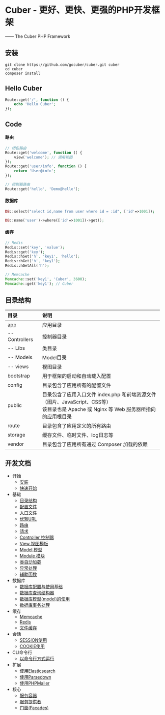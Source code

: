 # Cuber - 更好、更快、更强的PHP开发框架
—— The Cuber PHP Framework


## 安装

```
git clone https://github.com/gocuber/cuber.git cuber
cd cuber
composer install
```


## Hello Cuber

```php
Route::get('/', function () {
    echo 'Hello Cuber';
});
```


## Code

#### 路由

```php
// 闭包路由
Route::get('welcome', function () {
    view('welcome'); // 调用视图
});
Route::get('user/info', function () {
    return 'User@info';
});

// 控制器路由
Route::get('hello', 'Demo@hello');
```

#### 数据库

```php
DB::select("select id,name from user where id = :id", ['id'=>1001]);

DB::name('user')->where(['id'=>1001])->get();
```

#### 缓存

```php
// Redis
Redis::set('key', 'value');
Redis::get('key');
Redis::hSet('h', 'key1', 'hello');
Redis::hGet('h', 'key1');
Redis::hGetAll('h');

// Memcache
Memcache::set('key1', 'Cuber', 3600);
Memcache::get('key1'); // Cuber
```


## 目录结构

目录|说明
:--------|:--------
app|应用目录
-- Controllers|控制器目录
-- Libs|类目录
-- Models|Model目录
-- views|视图目录
bootstrap|用于框架的启动和自动载入配置
config|目录包含了应用所有的配置文件
public|目录包含了应用入口文件 index.php 和前端资源文件（图片、JavaScript、CSS等）<br>该目录也是 Apache 或 Nginx 等 Web 服务器所指向的应用根目录
route|目录包含了应用定义的所有路由
storage|缓存文件、临时文件、log日志等
vendor|目录包含了应用所有通过 Composer 加载的依赖


## 开发文档

- 开始
    - [安装](https://github.com/gocuber/docs/blob/master/docs/install.md)
    - [快速开始](https://github.com/gocuber/docs/blob/master/docs/quickstart.md)
- 基础
    - [目录结构](https://github.com/gocuber/docs/blob/master/docs/directory.md)
    - [配置文件](https://github.com/gocuber/docs/blob/master/docs/config.md)
    - [入口文件](https://github.com/gocuber/docs/blob/master/docs/entrance.md)
    - [优雅URL](https://github.com/gocuber/docs/blob/master/docs/rewrite.md)
    - [路由](https://github.com/gocuber/docs/blob/master/docs/route.md)
    - [请求](https://github.com/gocuber/docs/blob/master/docs/request.md)
    - [Controller 控制器](https://github.com/gocuber/docs/blob/master/docs/controller.md)
    - [View 视图模板](https://github.com/gocuber/docs/blob/master/docs/view.md)
    - [Model 模型](https://github.com/gocuber/docs/blob/master/docs/model.md)
    - [Module 模块](https://github.com/gocuber/docs/blob/master/docs/module.md)
    - [类自动加载](https://github.com/gocuber/docs/blob/master/docs/autoload.md)
    - [异常处理](https://github.com/gocuber/docs/blob/master/docs/exception.md)
    - [辅助函数](https://github.com/gocuber/docs/blob/master/docs/helper.md)
- 数据库
    - [数据库配置与使用基础](https://github.com/gocuber/docs/blob/master/docs/dbbase.md)
    - [数据库查询结构器](https://github.com/gocuber/docs/blob/master/docs/dbquery.md)
    - [数据库模型(model)的使用](https://github.com/gocuber/docs/blob/master/docs/dbmodel.md)
    - [数据库事务处理](https://github.com/gocuber/docs/blob/master/docs/dbtransaction.md)
- 缓存
    - [Memcache](https://github.com/gocuber/docs/blob/master/docs/memcache.md)
    - [Redis](https://github.com/gocuber/docs/blob/master/docs/redis.md)
    - [文件缓存](https://github.com/gocuber/docs/blob/master/docs/filecache.md)
- 会话
    - [SESSION使用](https://github.com/gocuber/docs/blob/master/docs/session.md)
    - [COOKIE使用](https://github.com/gocuber/docs/blob/master/docs/cookie.md)
- CLI命令行
    - [以命令行方式运行](https://github.com/gocuber/docs/blob/master/docs/cli.md)
- 扩展
    - [使用Elasticsearch](https://github.com/gocuber/docs/blob/master/docs/elasticsearch.md)
    - [使用Parsedown](https://github.com/gocuber/docs/blob/master/docs/parsedown.md)
    - [使用PHPMailer](https://github.com/gocuber/docs/blob/master/docs/phpmailer.md)
- 核心
    - [服务容器](https://github.com/gocuber/docs/blob/master/docs/container.md)
    - [服务提供者](https://github.com/gocuber/docs/blob/master/docs/provider.md)
    - [门面(Facades)](https://github.com/gocuber/docs/blob/master/docs/facade.md)

